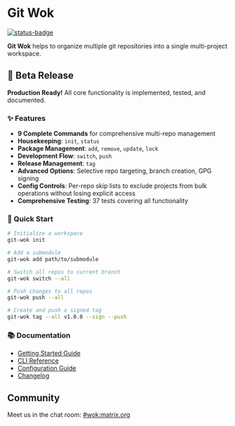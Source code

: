 # Git Wok

[![status-badge](https://ci.codeberg.org/api/badges/12553/status.svg)](https://ci.codeberg.org/repos/12553)

**Git Wok** helps to organize multiple git repositories into a single multi-project workspace.

## 🚀 Beta Release

**Production Ready!** All core functionality is implemented, tested, and documented.

### ✨ Features

- **9 Complete Commands** for comprehensive multi-repo management
- **Housekeeping**: `init`, `status`
- **Package Management**: `add`, `remove`, `update`, `lock`
- **Development Flow**: `switch`, `push`
- **Release Management**: `tag`
- **Advanced Options**: Selective repo targeting, branch creation, GPG signing
- **Config Controls**: Per-repo skip lists to exclude projects from bulk operations without losing explicit access
- **Comprehensive Testing**: 37 tests covering all functionality

### 🎯 Quick Start

```bash
# Initialize a workspace
git-wok init

# Add a submodule
git-wok add path/to/submodule

# Switch all repos to current branch
git-wok switch --all

# Push changes to all repos
git-wok push --all

# Create and push a signed tag
git-wok tag --all v1.0.0 --sign --push
```

### 📚 Documentation

- [Getting Started Guide](docs/getting-started.md)
- [CLI Reference](docs/cli.md)
- [Configuration Guide](docs/wokfile.md)
- [Changelog](CHANGELOG.md)

## Community

Meet us in the chat room: [#wok:matrix.org](https://matrix.to/#/#wok:matrix.org)
